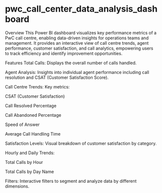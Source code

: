 # pwc_call_center_data_analysis_dashboard

Overview
This Power BI dashboard visualizes key performance metrics of a PwC call centre, enabling data-driven insights for operations teams and management. It provides an interactive view of call centre trends, agent performance, customer satisfaction, and call analytics, empowering users to track efficiency and identify improvement opportunities.

Features
Total Calls: Displays the overall number of calls handled.

Agent Analysis: Insights into individual agent performance including call resolution and CSAT (Customer Satisfaction Score).

Call Centre Trends: Key metrics:

CSAT (Customer Satisfaction)

Call Resolved Percentage

Call Abandoned Percentage

Speed of Answer

Average Call Handling Time

Satisfaction Levels: Visual breakdown of customer satisfaction by category.

Hourly and Daily Trends:

Total Calls by Hour

Total Calls by Day Name

Filters: Interactive filters to segment and analyze data by different dimensions.
